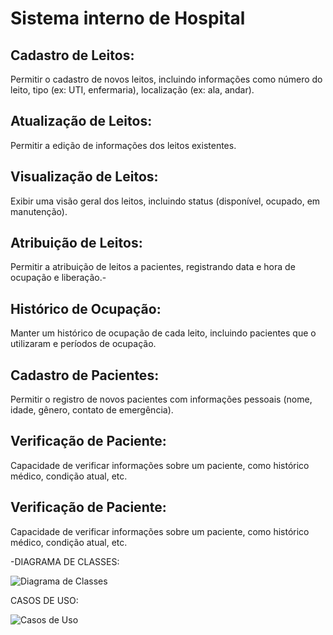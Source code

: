 # Sistema interno de Hospital

## Cadastro de Leitos: 
Permitir o cadastro de novos leitos, incluindo informações como número do leito, tipo (ex: UTI, enfermaria), localização (ex: ala, andar).

## Atualização de Leitos: 
Permitir a edição de informações dos leitos existentes.

## Visualização de Leitos: 
Exibir uma visão geral dos leitos, incluindo status (disponível, ocupado, em manutenção).

## Atribuição de Leitos: 
Permitir a atribuição de leitos a pacientes, registrando data e hora de ocupação e liberação.-

## Histórico de Ocupação: 
Manter um histórico de ocupação de cada leito, incluindo pacientes que o utilizaram e períodos de ocupação.

## Cadastro de Pacientes: 
Permitir o registro de novos pacientes com informações pessoais (nome, idade, gênero, contato de emergência).

## Verificação de Paciente: 
Capacidade de verificar informações sobre um paciente, como histórico médico, condição atual, etc.

## Verificação de Paciente: 
Capacidade de verificar informações sobre um paciente, como histórico médico, condição atual, etc.

-DIAGRAMA DE CLASSES:

![Diagrama de Classes](https://github.com/Guilherme0Medeiros/Projeto-Hospital/assets/141882636/161310c2-cbe4-4a49-8df7-a8bd7c30f12e)

CASOS DE USO:

![Casos de Uso](https://github.com/Guilherme0Medeiros/Projeto-Hospital/assets/141882636/a5f243e7-b008-4428-9d62-ce7b812a5419)


